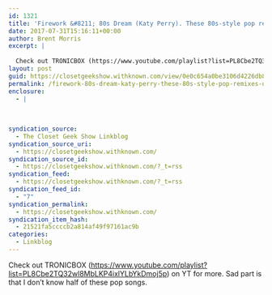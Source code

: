 ```yaml
---
id: 1321
title: 'Firework &#8211; 80s Dream (Katy Perry). These 80s-style pop remixes on Youtube are damn good.'
date: 2017-07-31T15:16:11+00:00
author: Brent Morris
excerpt: |
  
  Check out TRONICBOX (https://www.youtube.com/playlist?list=PL8Cbe2TQ32wl8MbLKP4ixlYLbYkDmoj5p) on YT for more. Sad part is that I don't know half of these pop songs.
layout: post
guid: https://closetgeekshow.withknown.com/view/0e0c654a0be3106d4226db887b1aff3d
permalink: /firework-80s-dream-katy-perry-these-80s-style-pop-remixes-on-youtube-are-damn-good/
enclosure:
  - |
    
    
    
syndication_source:
  - The Closet Geek Show Linkblog
syndication_source_uri:
  - https://closetgeekshow.withknown.com/
syndication_source_id:
  - https://closetgeekshow.withknown.com/?_t=rss
syndication_feed:
  - https://closetgeekshow.withknown.com/?_t=rss
syndication_feed_id:
  - "7"
syndication_permalink:
  - https://closetgeekshow.withknown.com/
syndication_item_hash:
  - 21521fa5ccccb2a814af49f97161ac9b
categories:
  - Linkblog
---
```

<div class="known-bookmark">
  <div class="e-content">
    <p>
      Check out TRONICBOX (<a href="https://www.youtube.com/playlist?list=PL8Cbe2TQ32wl8MbLKP4ixlYLbYkDmoj5p">https:/<wbr></wbr>/<wbr></wbr>www.youtube.com/<wbr></wbr>playlist?list=PL8Cbe2TQ32wl8MbLKP4ixlYLbYkDmoj5p</a>) on YT for more. Sad part is that I don&#8217;t know half of these pop songs.
    </p>
  </div>
</div>

<div>
</div>